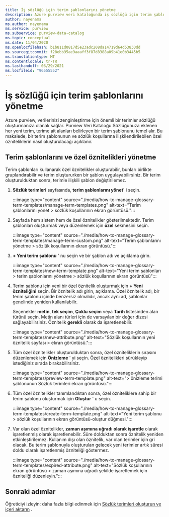 ```yaml
---
title: İş sözlüğü için terim şablonlarını yönetme
description: Azure purview veri kataloğunda iş sözlüğü için terim şablonlarının nasıl yönetileceğini öğrenin.
author: nayenama
ms.author: nayenama
ms.service: purview
ms.subservice: purview-data-catalog
ms.topic: conceptual
ms.date: 11/04/2020
ms.openlocfilehash: b1b811d0817d5e23adc208da14719d64d53830dd
ms.sourcegitcommit: f28ebb95ae9aaaff3f87d8388a09b41e0b3445b5
ms.translationtype: MT
ms.contentlocale: tr-TR
ms.lasthandoff: 03/29/2021
ms.locfileid: "96555552"
---
```

# <a name="how-to-manage-term-templates-for-business-glossary"></a>İş sözlüğü için terim şablonlarını yönetme

Azure purview, verilerinizi zenginleştirme için önemli bir terimler sözlüğü oluşturmanıza olanak sağlar. Purview Veri Kataloğu Sözlüğunuza eklenen her yeni terim, terime ait alanları belirleyen bir terim şablonunu temel alır. Bu makalede, bir terim şablonunun ve sözlük koşullarına ilişkilendirilebilen özel özniteliklerin nasıl oluşturulacağı açıklanır.

## <a name="manage-term-templates-and-custom-attributes"></a>Terim şablonlarını ve özel öznitelikleri yönetme

Terim şablonları kullanarak özel öznitelikler oluşturabilir, bunları birlikte gruplandırabilir ve terim oluştururken bir şablon uygulayabilirsiniz. Bir terim oluşturulduktan sonra, terimle ilişkili şablon değiştirilemez.

1. **Sözlük terimleri** sayfasında, **terim şablonlarını yönet**' i seçin.

   :::image type="content" source="./media/how-to-manage-glossary-term-templates/manage-term-templates.png" alt-text="Terim şablonlarını yönet > sözlük koşullarının ekran görüntüsü.":::

2. Sayfada hem sistem hem de özel öznitelikler gösterilmektedir. Terim şablonları oluşturmak veya düzenlemek için **özel** sekmesini seçin.

   :::image type="content" source="./media/how-to-manage-glossary-term-templates/manage-term-custom.png" alt-text="Terim şablonlarını yönetme > sözlük koşullarının ekran görüntüsü.":::

3. **+ Yeni terim şablonu** ' nu seçin ve bir şablon adı ve açıklama girin.

   :::image type="content" source="./media/how-to-manage-glossary-term-templates/new-term-template.png" alt-text="Yeni terim şablonları > terim şablonlarını yönetme > sözlük koşullarının ekran görüntüsü":::

4. Terim şablonu için yeni bir özel öznitelik oluşturmak için **+ Yeni özniteliğini** seçin. Bir öznitelik adı girin, açıklama. Özel öznitelik adı, bir terim şablonu içinde benzersiz olmalıdır, ancak aynı ad, şablonlar genelinde yeniden kullanılabilir.

   Seçenekler **metin**, **tek seçim**, **Çoklu seçim** veya  **Tarih** listesinden alan türünü seçin. Metin alanı türleri için de varsayılan bir değer dizesi sağlayabilirsiniz.  Öznitelik **gerekli** olarak da işaretlenebilir.

   :::image type="content" source="./media/how-to-manage-glossary-term-templates/new-attribute.png" alt-text="Sözlük koşullarının yeni öznitelik sayfası > ekran görüntüsü.":::

5. Tüm özel öznitelikler oluşturulduktan sonra, özel özniteliklerin sırasını düzenlemek için **Önizleme** ' yi seçin. Özel öznitelikleri sürükleyip istediğiniz sırada bırakabilirsiniz.

   :::image type="content" source="./media/how-to-manage-glossary-term-templates/preview-term-template.png" alt-text="> önizleme terimi şablonunun Sözlük terimleri ekran görüntüsü.":::

6. Tüm özel öznitelikler tanımlandıktan sonra, özel özniteliklere sahip bir terim şablonu oluşturmak için **Oluştur** ' u seçin.

   :::image type="content" source="./media/how-to-manage-glossary-term-templates/create-term-template.png" alt-text="Yeni terim şablonu > sözlük koşullarının ekran görüntüsü-oluştur düğmesi.":::

7. Var olan özel öznitelikler, **zaman aşımına uğradı olarak işaretle** olarak işaretlenmiş olarak işaretlenebilir. Süre dolduktan sonra öznitelik yeniden etkinleştirilemez. Kullanım dışı olan öznitelik, var olan terimler için gri olacak. Bu terim şablonuyla oluşturulan gelecek yeni terimler artık süresi doldu olarak işaretlenmiş özniteliği göstermez.

   :::image type="content" source="./media/how-to-manage-glossary-term-templates/expired-attribute.png" alt-text="Sözlük koşullarının ekran görüntüsü > zaman aşımına uğradı şekilde işaretlemek için özniteliği düzenleyin.":::

## <a name="next-steps"></a>Sonraki adımlar

Öğreticiyi izleyin: daha fazla bilgi edinmek için [Sözlük terimleri oluşturun ve içeri aktarın](tutorial-import-create-glossary-terms.md) .
